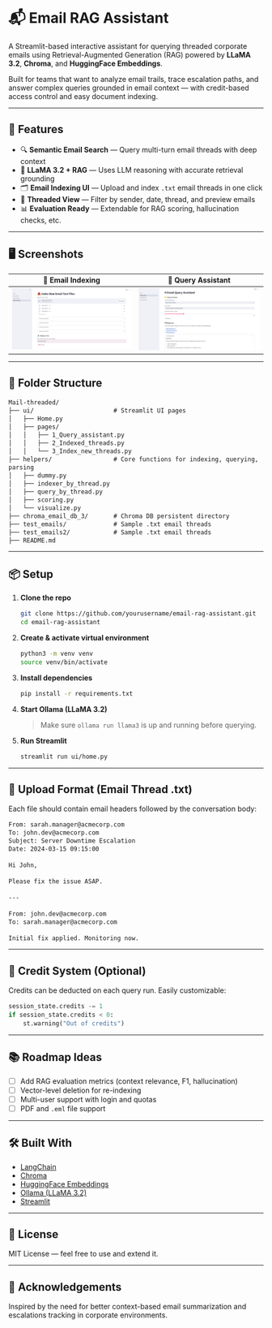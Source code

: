 # 📬 Email RAG Assistant

A Streamlit-based interactive assistant for querying threaded corporate emails using Retrieval-Augmented Generation (RAG) powered by **LLaMA 3.2**, **Chroma**, and **HuggingFace Embeddings**.  

Built for teams that want to analyze email trails, trace escalation paths, and answer complex queries grounded in email context — with credit-based access control and easy document indexing.

---

## 🚀 Features

- 🔍 **Semantic Email Search** — Query multi-turn email threads with deep context
- 🧠 **LLaMA 3.2 + RAG** — Uses LLM reasoning with accurate retrieval grounding
- 🗂️ **Email Indexing UI** — Upload and index `.txt` email threads in one click
- 🧾 **Threaded View** — Filter by sender, date, thread, and preview emails
- 📊 **Evaluation Ready** — Extendable for RAG scoring, hallucination checks, etc.

---

## 🖥️ Screenshots

| 📌 Email Indexing | 🤖 Query Assistant |
|------------------|--------------------|
| ![Index UI](assets/ss1.png) | ![Query UI](assets/ss2.png) |

---

## 📂 Folder Structure

```
Mail-threaded/
├── ui/                      # Streamlit UI pages
│   ├── Home.py
│   ├── pages/
│   │   ├── 1_Query_assistant.py
│   │   ├── 2_Indexed_threads.py
│   │   └── 3_Index_new_threads.py
├── helpers/                 # Core functions for indexing, querying, parsing
│   ├── dummy.py
│   ├── indexer_by_thread.py
│   ├── query_by_thread.py
│   ├── scoring.py
│   └── visualize.py
├── chroma_email_db_3/       # Chroma DB persistent directory
├── test_emails/             # Sample .txt email threads
├── test_emails2/            # Sample .txt email threads
├── README.md
```

---

## 📦 Setup

1. **Clone the repo**
   ```bash
   git clone https://github.com/yourusername/email-rag-assistant.git
   cd email-rag-assistant
   ```

2. **Create & activate virtual environment**
   ```bash
   python3 -m venv venv
   source venv/bin/activate
   ```

3. **Install dependencies**
   ```bash
   pip install -r requirements.txt
   ```

4. **Start Ollama (LLaMA 3.2)**
   > Make sure `ollama run llama3` is up and running before querying.

5. **Run Streamlit**
   ```bash
   streamlit run ui/home.py
   ```

---

## 📁 Upload Format (Email Thread .txt)

Each file should contain email headers followed by the conversation body:

```
From: sarah.manager@acmecorp.com
To: john.dev@acmecorp.com
Subject: Server Downtime Escalation
Date: 2024-03-15 09:15:00

Hi John,

Please fix the issue ASAP.

---

From: john.dev@acmecorp.com
To: sarah.manager@acmecorp.com

Initial fix applied. Monitoring now.
```

---

## 🔐 Credit System (Optional)

Credits can be deducted on each query run. Easily customizable:
```python
session_state.credits -= 1
if session_state.credits < 0:
    st.warning("Out of credits")
```

---

## 📚 Roadmap Ideas

- [ ] Add RAG evaluation metrics (context relevance, F1, hallucination)
- [ ] Vector-level deletion for re-indexing
- [ ] Multi-user support with login and quotas
- [ ] PDF and `.eml` file support

---

## 🛠️ Built With

- [LangChain](https://www.langchain.com/)
- [Chroma](https://www.trychroma.com/)
- [HuggingFace Embeddings](https://huggingface.co/sentence-transformers/all-MiniLM-L6-v2)
- [Ollama (LLaMA 3.2)](https://ollama.com/)
- [Streamlit](https://streamlit.io/)

---

## 📃 License

MIT License — feel free to use and extend it.

---

## 🙌 Acknowledgements

Inspired by the need for better context-based email summarization and escalations tracking in corporate environments.
